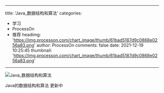 
---
title: 'Java_数据结构和算法'
categories: 
 - 学习
 - ProcessOn
 - 推荐
headimg: 'https://img.processon.com/chart_image/thumb/61bad5187d9c0868e0256a83.png'
author: ProcessOn
comments: false
date: 2021-12-19 10:25:45
thumbnail: 'https://img.processon.com/chart_image/thumb/61bad5187d9c0868e0256a83.png'
---

<div>   
<img class="thumb" alt="Java_数据结构和算法" src="https://img.processon.com/chart_image/thumb/61bad5187d9c0868e0256a83.png" referrerpolicy="no-referrer">
<p>Java的数据结构和算法
更新中</p>  
</div>
            